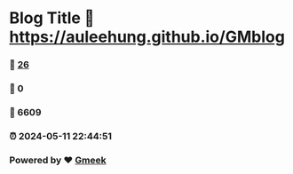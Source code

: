# Blog Title :link: https://auleehung.github.io/GMblog 
### :page_facing_up: [26](https://auleehung.github.io/GMblog/tag.html) 
### :speech_balloon: 0 
### :hibiscus: 6609 
### :alarm_clock: 2024-05-11 22:44:51 
### Powered by :heart: [Gmeek](https://github.com/Meekdai/Gmeek)
